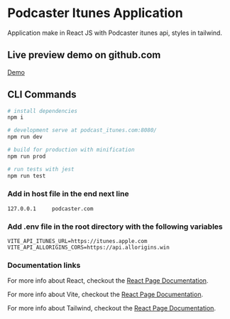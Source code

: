 # Podcaster Itunes Application
Application make in React JS with Podcaster itunes api, styles in tailwind.

## Live preview demo on github.com
[Demo](https://hbened01.github.io/podcast-itunes/)

## CLI Commands

```bash
# install dependencies
npm i

# development serve at podcast_itunes.com:8080/
npm run dev

# build for production with minification
npm run prod

# run tests with jest
npm run test
```

### Add in host file in the end next line
```
127.0.0.1     podcaster.com
```

### Add .env file in the root directory with the following variables
```
VITE_API_ITUNES_URL=https://itunes.apple.com
VITE_API_ALLORIGINS_CORS=https://api.allorigins.win
```

### Documentation links

For more info about React, checkout the [React Page Documentation](https://beta.es.reactjs.org/).

For more info about Vite, checkout the [React Page Documentation](https://vitejs.dev/guide/).

For more info about Tailwind, checkout the [React Page Documentation](https://tailwindcss.com/docs/installation/).

